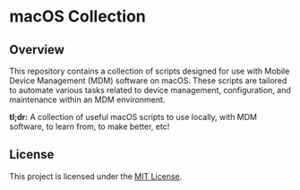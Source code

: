 # macOS Collection

## Overview

This repository contains a collection of scripts designed for use with Mobile Device Management (MDM) software on macOS. These scripts are tailored to automate various tasks related to device management, configuration, and maintenance within an MDM environment. 

**tl;dr:** A collection of useful macOS scripts to use locally, with MDM software, to learn from, to make better, etc!

## License

This project is licensed under the [MIT License](https://www.mit.edu/~amini/LICENSE.md).
